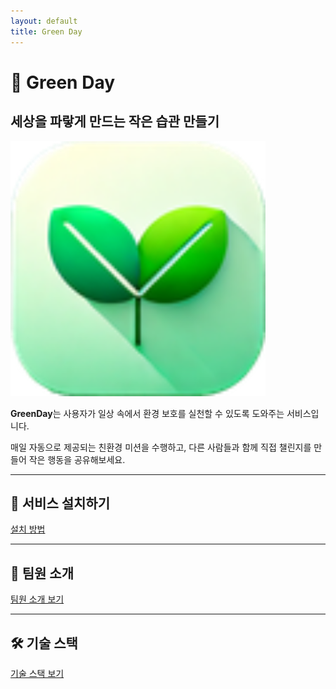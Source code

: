 ```yaml
---
layout: default
title: Green Day
---
```


# 🌱 Green Day
## 세상을 파랗게 만드는 작은 습관 만들기

![logo](src/logo.png)

**GreenDay**는 사용자가 일상 속에서 환경 보호를 실천할 수 있도록 도와주는 서비스입니다.

매일 자동으로 제공되는 친환경 미션을 수행하고, 다른 사람들과 함께 직접 챌린지를 만들어 작은 행동을 공유해보세요.

---

## 📲 서비스 설치하기
[설치 방법](installation.md)

---

## 👥 팀원 소개
[팀원 소개 보기](team.md)

---

## 🛠️ 기술 스택
[기술 스택 보기](tech-stack.md)

